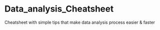# Data_analysis_Cheatsheet
Cheatsheet with simple tips that make data analysis process easier &amp; faster
